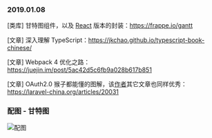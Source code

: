 ### 2019.01.08

[类库] 甘特图组件，以及 [React](https://github.com/hustcc/gantt-for-react) 版本的封装：<https://frappe.io/gantt>

[文章] 深入理解 TypeScript：<https://jkchao.github.io/typescript-book-chinese/>

[文章] Webpack 4 优化之路：<https://juejin.im/post/5ac42d5c6fb9a028b617b851>

[文章] OAuth2.0 猴子都能懂的图解，该[作者](https://laravel-china.org/users/29862)其它文章也同样优秀：<https://laravel-china.org/articles/20031>

### 配图 - 甘特图
![配图](https://raw.githubusercontent.com/hustcc/gantt-for-react/master/demo/screenshot.png)


